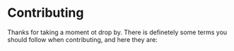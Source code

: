 # Contributing

Thanks for taking a moment ot drop by. There is definetely some terms you should follow when contributing, and here they are:

